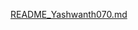 [README_Yashwanth070.md](https://github.com/user-attachments/files/20650809/README_Yashwanth070.md)
